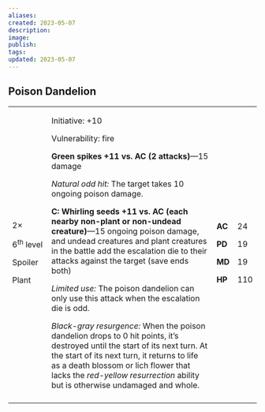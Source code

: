 ```yaml
---
aliases: 
created: 2023-05-07
description: 
image: 
publish: 
tags: 
updated: 2023-05-07
---
```


## Poison Dandelion

<table>
<colgroup>
<col style="width: 16%" />
<col style="width: 71%" />
<col style="width: 5%" />
<col style="width: 6%" />
</colgroup>
<tbody>
<tr class="odd">
<td><p>2×</p>
<p>6<sup>th</sup> level</p>
<p>Spoiler</p>
<p>Plant</p></td>
<td><p>Initiative: +10</p>
<p>Vulnerability: fire</p>
<p><strong>Green spikes +11 vs. AC (2 attacks)</strong>—15 damage</p>
<p><em>Natural odd hit:</em> The target takes 10 ongoing poison
damage.</p>
<p><strong>C: Whirling seeds +11 vs. AC (each nearby non-plant or
non-undead creature)</strong>—15 ongoing poison damage, and undead
creatures and plant creatures in the battle add the escalation die to
their attacks against the target (save ends both)</p>
<p><em>Limited use:</em> The poison dandelion can only use this attack
when the escalation die is odd.</p>
<p><em>Black-gray resurgence:</em> When the poison dandelion drops to 0
hit points, it’s destroyed until the start of its next turn. At the
start of its next turn, it returns to life as a death blossom or lich
flower that lacks the <em>red-yellow resurrection</em> ability but is
otherwise undamaged and whole.</p></td>
<td><p><strong>AC</strong></p>
<p><strong>PD</strong></p>
<p><strong>MD</strong></p>
<p><strong>HP</strong></p></td>
<td><p>24</p>
<p>19</p>
<p>19</p>
<p>110</p></td>
</tr>
<tr class="even">
<td></td>
<td></td>
<td></td>
<td></td>
</tr>
</tbody>
</table>

